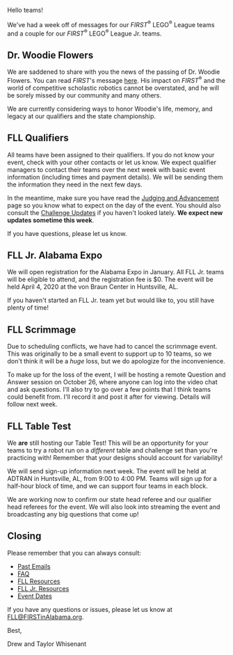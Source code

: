 Hello teams!

We've had a week off of messages for our *FIRST*<sup>&reg;</sup> LEGO<sup>&reg;</sup> League teams and a couple for our *FIRST*<sup>&reg;</sup> LEGO<sup>&reg;</sup> League Jr. teams.

## Dr. Woodie Flowers

We are saddened to share with you the news of the passing of Dr. Woodie Flowers. You can read *FIRST*'s message [here](https://www.firstinspires.org/community/inspire/dr-woodie-flowers). His impact on *FIRST*<sup>&reg;</sup> and the world of competitive scholastic robotics cannot be overstated, and he will be sorely missed by our community and many others.

We are currently considering ways to honor Woodie's life, memory, and legacy at our qualifiers and the state championship.


## FLL Qualifiers

All teams have been assigned to their qualifiers. If you do not know your event, check with your other contacts or let us know. We expect qualifier managers to contact their teams over the next week with basic event information (including times and payment details). We will be sending them the information they need in the next few days.

In the meantime, make sure you have read the [Judging and Advancement](https://github.com/drewwhis/first-in-alabama/blob/main/2019-2020/fll/judging-and-advancement.md) page so you know what to expect on the day of the event. You should also consult the [Challenge Updates](https://firstinspiresst01.blob.core.windows.net/fll/2020/city-shaper-challenge-updates.pdf) if you haven't looked lately. **We expect new updates sometime this week**.

If you have questions, please let us know.


## FLL Jr. Alabama Expo

We will open registration for the Alabama Expo in January. All FLL Jr. teams will be eligible to attend, and the registration fee is $0. The event will be held April 4, 2020 at the von Braun Center in Huntsville, AL.

If you haven't started an FLL Jr. team yet but would like to, you still have plenty of time!


## FLL Scrimmage 

Due to scheduling conflicts, we have had to cancel the scrimmage event. This was originally to be a small event to support up to 10 teams, so we don't think it will be a *huge* loss, but we do apologize for the inconvenience.

To make up for the loss of the event, I will be hosting a remote Question and Answer session on October 26, where anyone can log into the video chat and ask questions. I'll also try to go over a few points that I think teams could benefit from. I'll record it and post it after for viewing. Details will follow next week.


## FLL Table Test

We **are** still hosting our Table Test! This will be an opportunity for your teams to try a robot run on a *different* table and challenge set than you're practicing with! Remember that your designs should account for variability!

We will send sign-up information next week. The event will be held at ADTRAN in Huntsville, AL, from 9:00 to 4:00 PM. Teams will sign up for a half-hour block of time, and we can support four teams in each block.

We are working now to confirm our state head referee and our qualifier head referees for the event. We will also look into streaming the event and broadcasting any big questions that come up!


## Closing

Please remember that you can always consult:
- [Past Emails](https://github.com/drewwhis/first-in-alabama/tree/master/2019-2020/email-blasts)
- [FAQ](https://github.com/drewwhis/first-in-alabama/wiki/Frequently-Asked-Questions)
- [FLL Resources](https://github.com/drewwhis/first-in-alabama/tree/master/2019-2020/fll)
- [FLL Jr. Resources](https://github.com/drewwhis/first-in-alabama/tree/master/2019-2020/flljr)
- [Event Dates](https://github.com/drewwhis/first-in-alabama/blob/main/2019-2020/event-dates.md)

If you have any questions or issues, please let us know at FLL@FIRSTinAlabama.org.

Best,

Drew and Taylor Whisenant